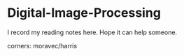 # Digital-Image-Processing
I record my reading notes here. Hope it can help someone.

corners: moravec/harris
